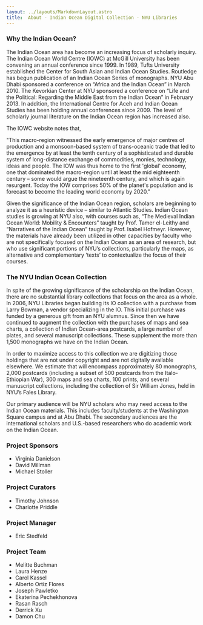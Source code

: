 ```yaml
---
layout: ../layouts/MarkdownLayout.astro
title: 	About - Indian Ocean Digital Collection - NYU Libraries
---
```


### Why the Indian Ocean?

The Indian Ocean area has become an increasing focus of scholarly inquiry. The Indian Ocean World Centre (IOWC) at McGill University has been convening an annual conference since 1999. In 1989, Tufts University established the Center for South Asian and Indian Ocean Studies. Routledge has begun publication of an Indian Ocean Series of monographs. NYU Abu Dhabi sponsored a conference on “Africa and the Indian Ocean” in March 2010. The Kevorkian Center at NYU sponsored a conference on “Life and the Political: Regarding the Middle East from the Indian Ocean” in February 2013. In addition, the International Centre for Aceh and Indian Ocean Studies has been holding annual conferences since 2009. The level of scholarly journal literature on the Indian Ocean region has increased also.

The IOWC website notes that,

"This macro-region witnessed the early emergence of major centres of production and a monsoon-based system of trans-oceanic trade that led to the emergence by at least the tenth century of a sophisticated and durable system of long-distance exchange of commodities, monies, technology, ideas and people. The IOW was thus home to the first 'global' economy, one that dominated the macro-region until at least the mid eighteenth century – some would argue the nineteenth century, and which is again resurgent. Today the IOW comprises 50% of the planet's population and is forecast to become the leading world economy by 2020."

Given the significance of the Indian Ocean region, scholars are beginning to analyze it as a heuristic device – similar to Atlantic Studies. Indian Ocean studies is growing at NYU also, with courses such as, “The Medieval Indian Ocean World: Mobility & Encounters” taught by Prof. Tamer el-Leithy and “Narratives of the Indian Ocean” taught by Prof. Isabel Hofmeyr. However, the materials have already been utilized in other capacities by faculty who are not specifically focused on the Indian Ocean as an area of research, but who use significant portions of NYU’s collections, particularly the maps, as alternative and complementary ‘texts’ to contextualize the focus of their courses.

### The NYU Indian Ocean Collection

In spite of the growing significance of the scholarship on the Indian Ocean, there are no substantial library collections that focus on the area as a whole. In 2006, NYU Libraries began building its IO collection with a purchase from Larry Bowman, a vendor specializing in the IO. This initial purchase was funded by a generous gift from an NYU alumnus. Since then we have continued to augment the collection with the purchases of maps and sea charts, a collection of Indian Ocean-area postcards, a large number of plates, and several manuscript collections. These supplement the more than 1,500 monographs we have on the Indian Ocean.

In order to maximize access to this collection we are digitizing those holdings that are not under copyright and are not digitally available elsewhere. We estimate that will encompass approximately 80 monographs, 2,000 postcards (including a subset of 500 postcards from the Italo-Ethiopian War), 300 maps and sea charts, 100 prints, and several manuscript collections, including the collection of Sir William Jones, held in NYU’s Fales Library.

Our primary audience will be NYU scholars who may need access to the Indian Ocean materials. This includes faculty/students at the Washington Square campus and at Abu Dhabi. The secondary audiences are the international scholars and U.S.-based researchers who do academic work on the Indian Ocean.

### Project Sponsors

-   Virginia Danielson
-   David Millman
-   Michael Stoller

### Project Curators

-   Timothy Johnson
-   Charlotte Priddle

### Project Manager

-   Eric Stedfeld

### Project Team

-  Melitte Buchman
-   Laura Henze
-   Carol Kassel
-   Alberto Ortiz Flores
-   Joseph Pawletko
-   Ekaterina Pechekhonova
-   Rasan Rasch
-   Derrick Xu
-   Damon Chu